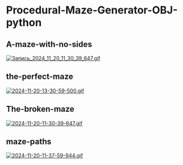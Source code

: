 # Procedural-Maze-Generator-OBJ-python

## A-maze-with-no-sides

[![Запись_2024_11_20_11_30_39_647.gif](https://i.postimg.cc/DZqFc9rf/Запись_2024_11_20_11_30_39_647.gif)](https://postimg.cc/phXgW1c3)

## the-perfect-maze

[![2024-11-20-13-30-59-500.gif](https://i.postimg.cc/yNbrt43H/2024-11-20-13-30-59-500.gif)](https://postimg.cc/7CSVJRNs)

## The-broken-maze

[![2024-11-20-11-30-39-647.gif](https://i.postimg.cc/DZqFc9rf/2024-11-20-11-30-39-647.gif)](https://postimg.cc/phXgW1c3)

## maze-paths

[![2024-11-20-11-37-59-944.gif](https://i.postimg.cc/DZB5hfsY/2024-11-20-11-37-59-944.gif)](https://postimg.cc/9RwythLG)
